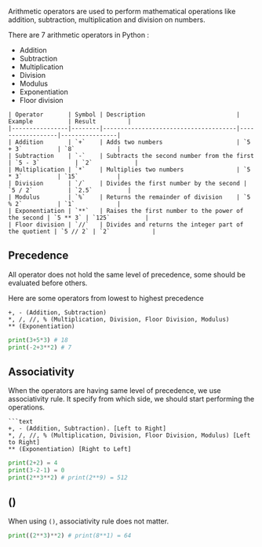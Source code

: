 Arithmetic operators are used to perform mathematical operations like addition, subtraction, multiplication and division on numbers.

There are 7 arithmetic operators in Python :

- Addition
- Subtraction
- Multiplication
- Division
- Modulus
- Exponentiation
- Floor division

```table
| Operator       | Symbol | Description                          | Example          | Result         |
|----------------|--------|--------------------------------------|------------------|----------------|
| Addition       | `+`    | Adds two numbers                     | `5 + 3`          | `8`            |
| Subtraction    | `-`    | Subtracts the second number from the first | `5 - 3`          | `2`            |
| Multiplication | `*`    | Multiplies two numbers               | `5 * 3`          | `15`           |
| Division       | `/`    | Divides the first number by the second | `5 / 2`          | `2.5`          |
| Modulus        | `%`    | Returns the remainder of division    | `5 % 2`          | `1`            |
| Exponentiation | `**`   | Raises the first number to the power of the second | `5 ** 3` | `125`          |
| Floor division | `//`   | Divides and returns the integer part of the quotient | `5 // 2` | `2`            |

```

## Precedence

All operator does not hold the same level of precedence, some should be evaluated before others.

Here are some operators from lowest to highest precedence

```text
+, - (Addition, Subtraction)
*, /, //, % (Multiplication, Division, Floor Division, Modulus)
** (Exponentiation)
```

```py
print(3+5*3) # 18
print(-2+3**2) # 7
```

## Associativity

When the operators are having same level of precedence, we use associativity rule.
It specify from which side, we should start performing the operations.

````plaintext
```text
+, - (Addition, Subtraction). [Left to Right]
*, /, //, % (Multiplication, Division, Floor Division, Modulus) [Left to Right]
** (Exponentiation) [Right to Left]
````

```py
print(2+2) = 4
print(3-2-1) = 0
print(2**3**2) # print(2**9) = 512
```

## ()

When using `()`, associativity rule does not matter.

```py
print((2**3)**2) # print(8**1) = 64
```
